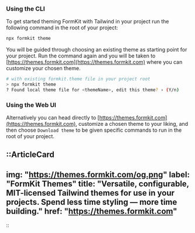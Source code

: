 
### Using the CLI 

To get started theming FormKit with Tailwind in your project run the following command in the root of your project:

```bash
npx formkit theme
```

You will be guided through choosing an existing theme as starting point for your project. Run the command again and you will be taken to [https://themes.formkit.com](https://themes.formkit.com) where you can customize your chosen theme.

```bash
# with existing formkit.theme file in your project root
> npx formkit theme
? Found local theme file for <themeName>, edit this theme? › (Y/n)
```

### Using the Web UI

Alternatively you can head directly to [https://themes.formkit.com](https://themes.formkit.com), customize a chosen theme to your liking, and then choose `Download theme` to be given specific commands to run in the root of your project.

::ArticleCard
---
img: "https://themes.formkit.com/og.png"
label: "FormKit Themes"
title: "Versatile, configurable, MIT-licensed Tailwind themes for use in your projects. Spend less time styling — more time building."
href: "https://themes.formkit.com"
---
::